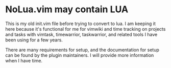 # NoLua.vim may contain LUA

This is my old init.vim file before trying to convert to lua. I am keeping it here because it's functional for me for vimwiki and time tracking on projects and tasks with vimtask, timewarrior, taskwarrior, and related tools I have been using for a few years.

There are many requirements for setup, and the documentation for setup can be found by the plugin maintainers. I will provide more information when I have time.
